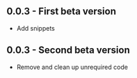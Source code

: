## 0.0.3 - First beta version
* Add snippets
## 0.0.3 - Second beta version
* Remove and clean up unrequired code

